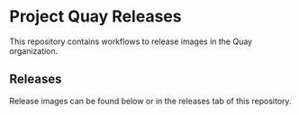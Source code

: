 # Project Quay Releases

This repository contains workflows to release images in the Quay organization.

## Releases

Release images can be found below or in the releases tab of this repository.
